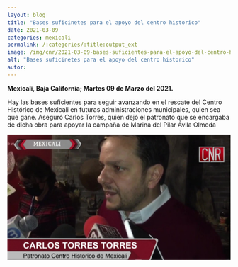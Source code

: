 ```yaml
---
layout: blog
title: "Bases suficinetes para el apoyo del centro historico"
date: 2021-03-09
categories: mexicali
permalink: /:categories/:title:output_ext
image: /img/cnr/2021-03-09-bases-suficientes-para-el-apoyo-del-centro-historico.jpg
alt: "Bases suficinetes para el apoyo del centro historico"
autor:
---
```


**Mexicali, Baja California; Martes 09 de Marzo del 2021.** 

Hay las bases suficientes para seguir avanzando en el rescate del Centro Histórico de Mexicali en futuras administraciones municipales, quien sea que gane. Aseguró Carlos Torres, quien dejó el patronato que se encargaba de dicha obra para apoyar la campaña de Marina del Pilar Ávila Olmeda

<div id="carouselExampleSlidesOnly" class="carousel slide" data-ride="carousel">
  <div class="carousel-inner">
    <div class="carousel-item active">
       <img class="d-block w-100" src="/img/cnr/2021-03-09-bases-suficientes-para-el-apoyo-del-centro-historico.jpg" loading="lazy"  alt="Bases suficinetes para el apoyo del centro historico">
    </div>
  </div>
</div>